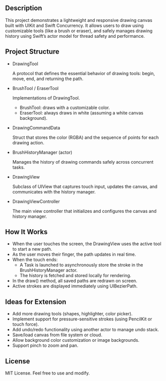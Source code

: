 ## **Description**

This project demonstrates a lightweight and responsive drawing canvas built with UIKit and Swift Concurrency. It allows users to draw using customizable tools (like a brush or eraser), and safely manages drawing history using Swift’s actor model for thread safety and performance.

## **Project Structure**

- DrawingTool
    
    A protocol that defines the essential behavior of drawing tools: begin, move, end, and returning the path.
    
- BrushTool / EraserTool
    
    Implementations of DrawingTool.
    
    - BrushTool: draws with a customizable color.
    - EraserTool: always draws in white (assuming a white canvas background).
- DrawingCommandData
    
    Struct that stores the color (RGBA) and the sequence of points for each drawing action.
    
- BrushHistoryManager (actor)
    
    Manages the history of drawing commands safely across concurrent tasks.
    
- DrawingView
    
    Subclass of UIView that captures touch input, updates the canvas, and communicates with the history manager.
    
- DrawingViewController
    
    The main view controller that initializes and configures the canvas and history manager.
    

## **How It Works**

- When the user touches the screen, the DrawingView uses the active tool to start a new path.
- As the user moves their finger, the path updates in real time.
- When the touch ends:
    - A Task is launched to asynchronously store the stroke in the BrushHistoryManager actor.
    - The history is fetched and stored locally for rendering.
- In the draw() method, all saved paths are redrawn on screen.
- Active strokes are displayed immediately using UIBezierPath.

## **Ideas for Extension**

- Add more drawing tools (shapes, highlighter, color picker).
- Implement support for pressure-sensitive strokes (using PencilKit or touch force).
- Add undo/redo functionality using another actor to manage undo stack.
- Save/load canvas from file system or cloud.
- Allow background color customization or image backgrounds.
- Support pinch to zoom and pan.

## License

MIT License. Feel free to use and modify.
